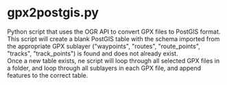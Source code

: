 # gpx2postgis.py
Python script that uses the OGR API to convert GPX files to PostGIS format.  This script will create a blank PostGIS table with the schema imported from the appropriate GPX sublayer ("waypoints", "routes", "route_points", "tracks", "track_points") is found and does not already exist.  
Once a new table exists, ne script will loop through all selected GPX files in a folder, and loop through all sublayers in each GPX file, and append features to the correct table.

